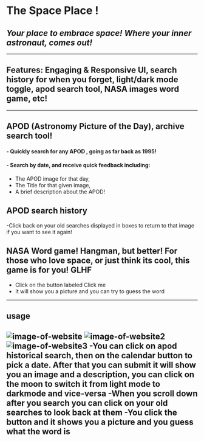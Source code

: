 # The Space Place !
## *Your place to embrace space! Where your inner astronaut, comes out!*
---
## Features: Engaging & Responsive UI, search history for when you forget, light/dark mode toggle, apod search tool, NASA images word game, etc! 
--- 
## APOD (Astronomy Picture of the Day), archive search tool!
#### - Quickly search for any APOD , going as far back as 1995!
#### - Search by date, and receive quick feedback including: 
- The APOD image for that day,
- The Title for that given image, 
- A brief description about the APOD!
## APOD search history 
-Click back on your old searches displayed in boxes to return to that image if you want to see it again!

## NASA Word game! Hangman, but better! For those who love space, or just think its cool, this game is for you! GLHF
- Click on the button labeled Click me
- It will show you a picture and you can try to guess the word
---
## usage 
![image-of-website](./Assets/images/apod2.png)
![image-of-website2](./Assets/images/apod3.png)
![image-of-website3](./Assets/images/apod4.png)
-You can click on apod historical search, then on the calendar button to pick a date. After that you can submit it will show you an image and a description, you can click on the moon to switch it from light mode to darkmode and vice-versa
-When you scroll down after you search you can click on your old searches to look back at them
-You click the button and it shows you a picture and you guess what the word is
---




